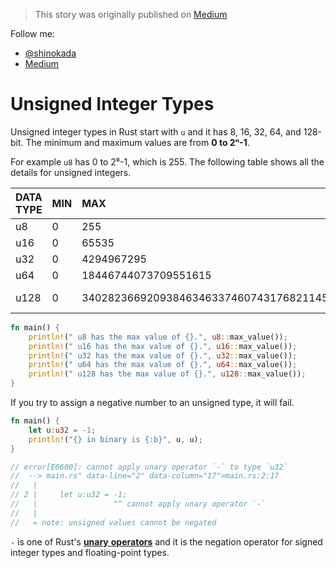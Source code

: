 > This story was originally published on [Medium](https://towardsdatascience.com/unsinged-signed-integers-and-casting-in-rust-9a847bfc398f)

Follow me:
- [@shinokada](https://twitter.com/shinokada)
- [Medium](https://medium.com/@shinichiokada)

# Unsigned Integer Types

Unsigned integer types in Rust start with `u` and it has 8, 16, 32, 64, and 128-bit. The minimum and maximum values are from **0 to 2ⁿ-1**.

For example `u8` has 0 to 2⁸-1, which is 255. The following table shows all the details for unsigned integers.

| DATA TYPE | MIN  | MAX                                     | Length  |
| :-------- | :--- | :-------------------------------------- | ------- |
| u8        | 0    | 255                                     | 8-bit   |
| u16       | 0    | 65535                                   | 16-bit  |
| u32       | 0    | 4294967295                              | 32-bit  |
| u64       | 0    | 18446744073709551615                    | 64-bit  |
| u128      | 0    | 340282366920938463463374607431768211455 | 128-bit |


```rust runnable
fn main() {
    println!(" u8 has the max value of {}.", u8::max_value());
    println!(" u16 has the max value of {}.", u16::max_value());
    println!(" u32 has the max value of {}.", u32::max_value());
    println!(" u64 has the max value of {}.", u64::max_value());
    println!(" u128 has the max value of {}.", u128::max_value());
}
```

If you try to assign a negative number to an unsigned type, it will fail.

```rust runnable
fn main() {
    let u:u32 = -1;
    println!("{} in binary is {:b}", u, u);
}

// error[E0600]: cannot apply unary operator `-` to type `u32`
//  --> main.rs" data-line="2" data-column="17">main.rs:2:17
//   |
// 2 |     let u:u32 = -1;
//   |                 ^^ cannot apply unary operator `-`
//   |
//   = note: unsigned values cannot be negated
```

`-` is one of Rust's [**unary** **operators**](https://doc.rust-lang.org/reference/expressions/operator-expr.html) and it is the negation operator for signed integer types and floating-point types.
